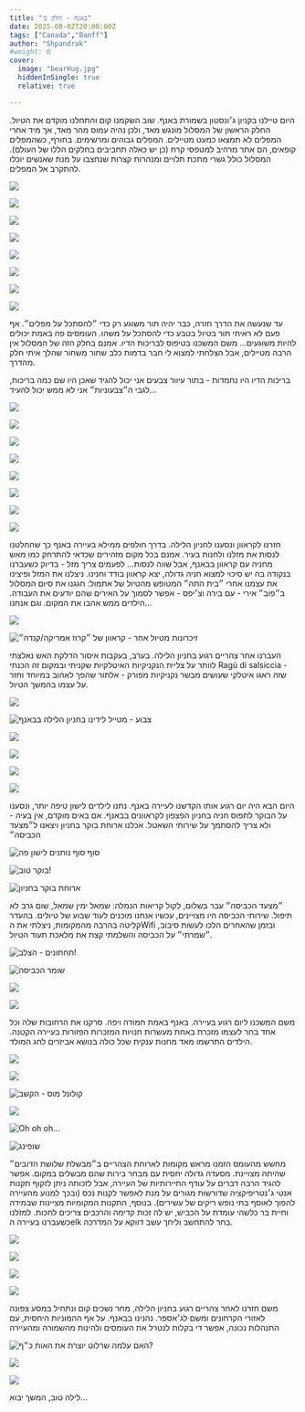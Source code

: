 ```yaml
---
title: "באנף - חלק ב׳"
date: 2025-08-02T20:00:00Z
tags: ["Canada","Banff"]
author: "Shpandrak"
#weight: 6
cover:
  image: "bearHug.jpg"
  hiddenInSingle: true
  relative: true

---
```


היום טיילנו בקניון ג׳ונסטון בשמורת באנף. שוב השקמנו קום והתחלנו מוקדם את הטיול. החלק הראשון של המסלול מונגש מאד, ולכן נהיה עמוס מהר מאד, אך מיד אחרי המפלים לא תמצאו כמעט מטיילים. המפלים גבוהים ומרשימים. בחורף, כשהמפלים קופאים, הם אתר מרהיב למטפסי קרח (כן יש כאלה תחביבים בחלקים הללו של העולם). המסלול כולל גשרי מתכת תלויים ומנהרות קצרות שנחצבו על מנת שאנשים יוכלו להתקרב אל המפלים.

![](johnston1.jpg)

![](johnston2.jpg)

![](johnston3.jpg)

![](johnston4.jpg)

![](johnston5.jpg)

![](johnston6.jpg)

![](johnston7.jpg)

![](johnston8.jpg)

עד שנעשה את הדרך חזרה, כבר יהיה תור משוגע רק כדי ״להסתכל על מפלים״. אף פעם לא ראיתי תור בטיול בטבע כדי להסתכל על משהו. העומסים פה באמת יכולים להיות משוגעים... משם המשכנו בטיפוס לבריכות הדיו. אמנם בחלק הזה של המסלול אין הרבה מטיילים, אבל הצלחתי למצוא לי חבר בדמות כלב שחור משחור שהלך איתי חלק מהדרך.

בריכות הדיו היו נחמדות - בתור עיוור צבעים אני יכול להגיד שאכן היו שם כמה בריכות, לגבי ה״צבעוניות״ אני לא ממש יכול להעיד...

![](dog.jpg)

![](inkPots1.jpg)

![](inkPots2.jpg)

![](inkPots3.jpg)

![](inkPots4.jpg)

![](mushrooms.jpg)

![](flowers.jpg)

![](johnstonStats.jpg)

חזרנו לקראוון ונסענו לחניון הלילה. בדרך חולפים ממילא בעיירה באנף כך שהחלטנו לנסות את מזלנו ולחנות בעיר. אמנם בכל מקום מזהירים שכדאי להתרחק כמו מאש מחניה עם קראוון בבאנף, אבל שווה לנסות... לפעמים צריך מזל - בדיוק כשעברנו בנקודה בה יש סיכוי למצוא חניה גדולה, יצא קראוון בודד וחנינו. ניצלנו את המזל ופיצינו את עצמנו אחרי ״בית התה״ המטופש מהטיול של אתמול: חגגנו את סיום המסלול ב״פוב״ אירי - עם בירה וצ׳יפס - אפשר לסמוך על האירים שהם יודעים את העבודה. הילדים ממש אהבו את המקום. וגם אנחנו... 

![](irishPub.jpg)

![](dogWink.jpg "זיכרונות מטיול אחר - קראוון של ״קרוז אמריקה/קנדה״")

העברנו אחר צהריים רגוע בחניון הלילה. בערב, בעקבות איסור הדלקת האש נאלצתי לוותר על צליית הנקניקיות האיטלקיות שקניתי ובמקום זה הכנתי Ragù di salsiccia - שזה ראגו איטלקי שעושים מבשר נקניקיות מפורק - אלתור שהפך לאהוב במיוחד וחזר על עצמו בהמשך הטיול.

![](readingBanff.jpg)

![](coyoteBanff.jpg "צבוע - מטייל לידינו בחניון הלילה בבאנף")

![](cardsBanff.jpg)

![](cooking1.jpg)

![](cooking2.jpg)

![](dinner.jpg)

היום הבא היה יום רגוע אותו הקדשנו לעיירה באנף. נתנו לילדים לישון טיפה יותר, ונסענו על הבוקר לתפוס חניה בחניון הפצפון לקראוונים בבאנף. אם באים מוקדם, אין בעיה - ולא צריך להסתמך על שירותי השאטל. אכלנו ארוחת בוקר בחניון ויצאנו ל״מצעד הכביסה״

![](morningSleeping.jpg "סוף סוף נותנים לישון פה")

![](stack.jpg "בוקר טוב!")

![](breakfastRV.jpg "ארוחת בוקר בחניון")

״מצעד הכביסה״ עבר בשלום, לקול קריאות הנמלה: שמאל ימין שמאל, שום גרב לא תיפול. שירותי הכביסה היו מצויינים, עכשיו אנחנו מוכנים לעוד שבוע של טיולים. בהעדר קליטה בהרבה מהמקומות, ניצלתי את הWifi ובזמן שהאחרים הלכו לעשות סיבוב, ״שמרתי״ על הכביסה והשלמתי קצת את מלאכת תעוד הטיול.

![](laundryParade.jpg "תחתונים - הצלב!")

![](amitBlogging.jpg "שומר הכביסה")

![](laundryParty1.jpg)

![](laundryParty2.jpg)

משם המשכנו ליום רגוע בעיירה. באנף באמת חמודה ויפה. סרקנו את הרחובות שלה וכל אחד בחר לעצמו מזכרת באחת מעשרות חנויות המזכרות הפזורות בעיירה הקטנה. הילדים התרשמו מאד מחנות ענקית שכל כולה בנושא אביזרים לחג המולד.

![](shopping1.jpg)

![](bearHug.jpg)

![](mouse.jpg "קולונל מוס - הקשב")

![](alexChristmas.jpg)

![](alexCrhistmas2.jpg "Oh oh oh...")

![](nemalulu.jpg "שופינג")

מחשש מהעומס הזמנו מראש מקומות לארוחת הצהריים ב״מבשלת שלושת הדובים״ שהיתה מצויינת. מסעדה גדולה יחסית עם מבחר בירות שהם מבשלים במקום. אפשר להגיד הרבה דברים על עודף התיירותיות של העיירה, אבל לזכותה ניתן לזקוף תקנות אנטי ג׳נטריפיקציה שדורשות מגורים על מנת לאפשר לקנות נכס (ובכך למנוע מהעיירה להפוך לאוסף בתי נופש ריקים של עשירים). בנוסף, התקנות המקומיות מציינות שבמידה וחיית בר כלשהי עומדת על הכביש, יש לה זכות קדימה והרכבים צריכים לחכות. למזלנו כשעברנו בעיירה הelk בחר להתחשב וליחך עשב דווקא על המדרכה.

![](brewery1.jpg)

![](brewery2.jpg)

![](brewery3.jpg)

![](brewery4.jpg)

משם חזרנו לאחר צהריים רגוע בחניון הלילה, מחר נשכים קום ונתחיל במסע צפונה לאזורי הקרחונים ומשם לג׳אספר. נהנינו בבאנף. על אף ההמוניות היחסית, עם התנהלות נכונה, אפשר די בקלות לנטרל את העומסים ולהינות מהשמורה ומהעיירה

![](kaff.jpg "האם עלמה שרלוט יוצרת את האות כ״ף?")

![](readingCampground.jpg)

![](dinnerCampground.jpg)

לילה טוב, המשך יבוא...
